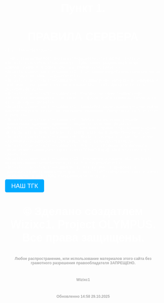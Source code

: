 
<html lang="ru">
<head>
<link rel="icon" href="favicon.ico" type="image/x-icon">
  <meta charset="UTF-8">
  <title>ПРАВИЛА OLYMPUS </title>
  <meta name="viewport" content="width=device-width, initial-scale=1.0">
  <style>
    body {
      margin: 0;
      font-family: Arial, sans-serif;
      background: url(https://pbs.twimg.com/media/F8a5aqAXcAAMEAh.jpg:large) no-repeat center center fixed;
      background-size: cover;
      color: white;
    }

    .overlay {
      background: rgba(0, 0, 0, 0.6);
      padding: 40px 20px;
      min-height: 100vh;
    }
    
    h1 {
      font-size: 36px;
      margin-bottom: 10px;
      text-align: center;
    }

    h2 {
      font-size: 20px;
      color: #ccc;
      text-align: center;
    }

    .buttons {
      display: flex;
      justify-content: center;
      gap: 20px;
      margin: 20px 0;
    }

    .button {
      background-color: #444;
      padding: 10px 20px;
      border-radius: 8px;
      text-transform: uppercase;
      font-weight: bold;
      cursor: pointer;
    }

    details.card {
      background: linear-gradient(to bottom, #fff0e0, #ffe0cc);
      color: black;
      padding: 20px;
      width: 90%;
      max-width: 700px;
      border-radius: 15px;
      box-shadow: 0 5px 15px rgba(0,0,0,0.3);
      font-size: 16px;
      margin: 15px auto;
      cursor: pointer;
    }

    details.card summary {
      font-weight: bold;
      font-size: 18px;
      cursor: pointer;
    }

    details.card p {
      margin-top: 10px;
      font-weight: normal;
    }

    footer {
      margin-top: 40px;
      font-size: 12px;
      color: #aaa;
      text-align: center;
    }
  </style>
</head>
<body>
  <div class="overlay">
      <h1>Пункт 1.</h1>
    <h1>ПРАВИЛА СЕРВЕРА</h1>
    
    <div class="buttons">

      <div class="button" onclick="toggleInfo()">ІНФОРМАЦІЯ</div>
    <details class="card"><summary>1.1.0</summary><p>Оскорбления администрации и игроков (мут на 15мин)</p></details>
    <details class="card"><summary>2. 1.1</summary><p>Разпостранение читов и т.д (мут на 30мин)</p></details>
    <details class="card"><summary>3. </summary><p> заборонено поширювати політичні, екстремістські чи провокаційні ідеї. Депортація на 4 дні</p></details>
    <details class="card"><summary>4. Реклама чи спам</summary><p> заборонено рекламувати інші сервіси, флудити або спамити. Депортація на 4 дні</p></details>
    <details class="card"><summary>5. Завеликий скін</summary><p>не можна використовувати скіни, що заважають геймплею. Депортація на 2 дні</p></details>
    <details class="card"><summary>6. Зелена зона</summary><p>Це поліцейська ділянка, пожежна станція та суд</p></details>
    <details class="card"><summary>7. Незнання правил гри</summary><p>не звільняє від відповідальності. Депортація на 1 день</p></details>
    <details class="card"><summary>8. Вихід з сервера під час RP-ситуації </summary><p>Заборонено Депортація на 1 день</p></details>
    <details class="card"><summary>9. Участь у злочинах або допомога порушникам</summary><p><span class="fine">Штраф 5000 €</span></p></details>
    <details class="card"><summary>10. Уникнення покарань або несплата штрафів</summary><p>Депортація на 3 дні</p></details>
    <details class="card"><summary>11. Взятка або її пропозиція правоохоронцям</summary><p><span class="fine">заборонено давати хабар службовцям. Штраф 10000 €</span></p></details>
    
    
  </a>
  <a href="https://t.me/LVIV_EH" target="_blank" style="text-decoration: none; color: white; font-size: 20px; background-color: #00aaff; padding: 10px 20px; border-radius: 5px;">
    НАШ ТГК
  </a>
</div>


   <h1> © Зделано создатлем Wizixc1. Project OLYMPUS. Все права защищены.
    <footer>Любое распространение, или использование материалов этого сайта без грамотного разрешения правообладателя   ЗАПРЕЩЕНО.</footer>
       <footer>Wizixc1</footer>
           <footer>Обновленно 14:58 29.10.2025</footer>
